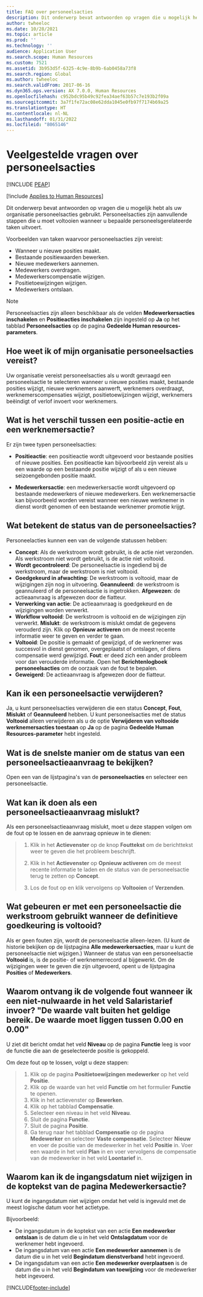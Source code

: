 ```yaml
---
title: FAQ over personeelsacties
description: Dit onderwerp bevat antwoorden op vragen die u mogelijk hebt als uw organisatie personeelsacties gebruikt.
author: twheeloc
ms.date: 10/28/2021
ms.topic: article
ms.prod: ''
ms.technology: ''
audience: Application User
ms.search.scope: Human Resources
ms.custom: 7521
ms.assetid: 3b953d5f-6325-4c9e-8b9b-6ab0458a73f8
ms.search.region: Global
ms.author: twheeloc
ms.search.validFrom: 2017-06-16
ms.dyn365.ops.version: AX 7.0.0, Human Resources
ms.openlocfilehash: c952bdc95b49c92fea34aef63b57c7e193b2f09a
ms.sourcegitcommit: 3a7f1fe72ac08e62dda1045e0fb97f7174b69a25
ms.translationtype: HT
ms.contentlocale: nl-NL
ms.lasthandoff: 01/31/2022
ms.locfileid: "8065146"
---
```

# <a name="personnel-actions-faq"></a>Veelgestelde vragen over personeelsacties


[!INCLUDE [PEAP](../includes/peap-1.md)]

[!include [Applies to Human Resources](../includes/applies-to-hr.md)]

Dit onderwerp bevat antwoorden op vragen die u mogelijk hebt als uw organisatie personeelsacties gebruikt. Personeelsacties zijn aanvullende stappen die u moet voltooien wanneer u bepaalde personeelsgerelateerde taken uitvoert. 

Voorbeelden van taken waarvoor personeelsacties zijn vereist:
 - Wanneer u nieuwe posities maakt. 
 - Bestaande positiewaarden bewerken. 
 - Nieuwe medewerkers aannemen. 
 - Medewerkers overdragen. 
 - Medewerkerscompensatie wijzigen. 
 - Positietoewijzingen wijzigen. 
 - Medewerkers ontslaan.

> [!NOTE]
> Personeelsacties zijn alleen beschikbaar als de velden **Medewerkersacties inschakelen** en **Positieacties inschakelen** zijn ingesteld op **Ja** op het tabblad **Personeelsacties** op de pagina **Gedeelde Human resources-parameters**. 

## <a name="how-can-i-tell-if-my-organization-requires-personnel-actions"></a>Hoe weet ik of mijn organisatie personeelsacties vereist?
Uw organisatie vereist personeelsacties als u wordt gevraagd een personeelsactie te selecteren wanneer u nieuwe posities maakt, bestaande posities wijzigt, nieuwe werknemers aanwerft, werknemers overdraagt, werknemerscompensaties wijzigt, positietoewijzingen wijzigt, werknemers beëindigt of verlof invoert voor werknemers. 

## <a name="what-is-the-difference-between-a-position-action-and-a-worker-action"></a>Wat is het verschil tussen een positie-actie en een werknemersactie?
Er zijn twee typen personeelsacties:

- **Positieactie**: een positieactie wordt uitgevoerd voor bestaande posities of nieuwe posities. Een positieactie kan bijvoorbeeld zijn vereist als u een waarde op een bestaande positie wijzigt of als u een nieuwe seizoengebonden positie maakt. 

- **Medewerkersactie**: een medewerkersactie wordt uitgevoerd op bestaande medewerkers of nieuwe medewerkers. Een werknemersactie kan bijvoorbeeld worden vereist wanneer een nieuwe werknemer in dienst wordt genomen of een bestaande werknemer promotie krijgt. 

## <a name="what-do-the-statuses-of-the-personnel-actions-mean"></a>Wat betekent de status van de personeelsacties?
Personeelacties kunnen een van de volgende statussen hebben:

- **Concept**: Als de werkstroom wordt gebruikt, is de actie niet verzonden. Als werkstroom niet wordt gebruikt, is de actie niet voltooid.
- **Wordt gecontroleerd**: De personeelsactie is ingediend bij de werkstroom, maar de werkstroom is niet voltooid.
- **Goedgekeurd in afwachting**: De werkstroom is voltooid, maar de wijzigingen zijn nog in uitvoering. **Geannuleerd**: de werkstroom is geannuleerd of de personeelsactie is ingetrokken. **Afgewezen**: de actieaanvraag is afgewezen door de fiatteur.
- **Verwerking van actie**: De actieaanvraag is goedgekeurd en de wijzigingen worden verwerkt.
- **Workflow voltooid**: De werkstroom is voltooid en de wijzigingen zijn verwerkt. **Mislukt**: de werkstroom is mislukt omdat de gegevens verouderd zijn. Klik op **Opnieuw activeren** om de meest recente informatie weer te geven en verder te gaan.
- **Voltooid**: De positie is gemaakt of gewijzigd, of de werknemer was succesvol in dienst genomen, overgeplaatst of ontslagen, of diens compensatie werd gewijzigd. **Fout**: er deed zich een ander probleem voor dan verouderde informatie. Open het **Berichtenlogboek personeelsacties** om de oorzaak van de fout te bepalen.
- **Geweigerd**: De actieaanvraag is afgewezen door de fiatteur.

## <a name="can-i-delete-a-personnel-action"></a>Kan ik een personeelsactie verwijderen?
Ja, u kunt personeelsacties verwijderen die een status **Concept**, **Fout**, **Mislukt** of **Geannuleerd** hebben. U kunt personeelsacties met de status **Voltooid** alleen verwijderen als u de optie **Verwijderen van voltooide werknemersacties toestaan** op **Ja** op de pagina **Gedeelde Human Resources-parameter** hebt ingesteld.

## <a name="what-is-the-fastest-way-to-check-the-status-of-a-personnel-action-request"></a>Wat is de snelste manier om de status van een personeelsactieaanvraag te bekijken?
Open een van de lijstpagina's van de **personeelsacties** en selecteer een personeelsactie.

## <a name="what-should-i-do-if-a-personnel-action-request-fails"></a>Wat kan ik doen als een personeelsactieaanvraag mislukt?
Als een personeelsactieaanvraag mislukt, moet u deze stappen volgen om de fout op te lossen en de aanvraag opnieuw in te dienen:

> 1. Klik in het **Actievenster** op de knop **Fouttekst** om de berichttekst weer te geven die het probleem beschrijft.
> 
> 2. Klik in het **Actievenster** op **Opnieuw activeren** om de meest recente informatie te laden en de status van de personeelsactie terug te zetten op **Concept**.
> 
> 3. Los de fout op en klik vervolgens op **Voltooien** of **Verzenden**.

## <a name="what-happens-to-a-personnel-action-that-uses-workflow-when-the-final-approval-is-completed"></a>Wat gebeuren er met een personeelsactie die werkstroom gebruikt wanneer de definitieve goedkeuring is voltooid?
Als er geen fouten zijn, wordt de personeelsactie alleen-lezen. (U kunt de historie bekijken op de lijstpagina **Alle medewerkersacties**, maar u kunt de personeelsactie niet wijzigen.) Wanneer de status van een personeelsactie **Voltooid** is, is de positie- of werknemerrecord al bijgewerkt. Om de wijzigingen weer te geven die zijn uitgevoerd, opent u de lijstpagina **Posities** of **Medewerkers**.

## <a name="why-do-i-receive-the-following-error-when-i-enter-a-non-zero-value-in-the-pay-rate-field-the-value-is-out-of-its-valid-range--it-much-be-between-000-and-000"></a>Waarom ontvang ik de volgende fout wanneer ik een niet-nulwaarde in het veld Salaristarief invoer? "De waarde valt buiten het geldige bereik. De waarde moet liggen tussen 0.00 en 0.00"
U ziet dit bericht omdat het veld **Niveau** op de pagina **Functie** leeg is voor de functie die aan de geselecteerde positie is gekoppeld.

Om deze fout op te lossen, volgt u deze stappen:

> 1. Klik op de pagina **Positietoewijzingen medewerker** op het veld **Positie**.  
> 2. Klik op de waarde van het veld **Functie** om het formulier **Functie** te openen.
> 3. Klik in het actievenster op **Bewerken**.
> 4. Klik op het tabblad **Compensatie**.
> 5. Selecteer een niveau in het veld **Niveau**.
> 6. Sluit de pagina **Functie**.
> 7. Sluit de pagina **Positie**.
> 8. Ga terug naar het tabblad **Compensatie** op de pagina **Medewerker** en selecteer **Vaste compensatie**.  Selecteer **Nieuw** en voer de positie van de medewerker in het veld **Positie** in.  Voer een waarde in het veld **Plan** in en voer vervolgens de compensatie van de medewerker in het veld **Loontarief** in.

## <a name="why-cant-i-change-the-effective-date-on-the-header-of-the-worker-action-page"></a>Waarom kan ik de ingangsdatum niet wijzigen in de koptekst van de pagina Medewerkersactie?
U kunt de ingangsdatum niet wijzigen omdat het veld is ingevuld met de meest logische datum voor het actietype.

Bijvoorbeeld:

- De ingangsdatum in de koptekst van een actie **Een medewerker ontslaan** is de datum die u in het veld **Ontslagdatum** voor de werknemer hebt ingevoerd.
- De ingangsdatum van een actie **Een medewerker aannemen** is de datum die u in het veld **Begindatum dienstverband** hebt ingevoerd.
- De ingangsdatum van een actie **Een medewerker overplaatsen** is de datum die u in het veld **Begindatum van toewijzing** voor de medewerker hebt ingevoerd.



[!INCLUDE[footer-include](../includes/footer-banner.md)]
